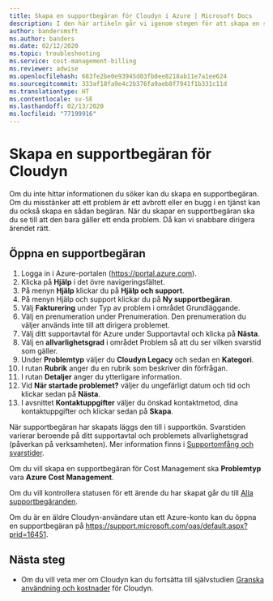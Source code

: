 ```yaml
---
title: Skapa en supportbegäran för Cloudyn i Azure | Microsoft Docs
description: I den här artikeln går vi igenom stegen för att skapa en supportbegäran för Cloudyn.
author: bandersmsft
ms.author: banders
ms.date: 02/12/2020
ms.topic: troubleshooting
ms.service: cost-management-billing
ms.reviewer: adwise
ms.openlocfilehash: 683fe2be0e93945d03fb8ee8218ab11e7a1ee624
ms.sourcegitcommit: 333af18fa9e4c2b376fa9aeb8f7941f1b331c11d
ms.translationtype: HT
ms.contentlocale: sv-SE
ms.lasthandoff: 02/13/2020
ms.locfileid: "77199916"
---
```

# <a name="create-a-support-request-for-cloudyn"></a>Skapa en supportbegäran för Cloudyn

Om du inte hittar informationen du söker kan du skapa en supportbegäran. Om du misstänker att ett problem är ett avbrott eller en bugg i en tjänst kan du också skapa en sådan begäran. När du skapar en supportbegäran ska du se till att den bara gäller ett enda problem. Då kan vi snabbare dirigera ärendet rätt.

## <a name="open-a-support-ticket"></a>Öppna en supportbegäran

1. Logga in i Azure-portalen (https://portal.azure.com).
2. Klicka på **Hjälp** i det övre navigeringsfältet.
3. På menyn **Hjälp** klickar du på **Hjälp och support**.
4. På menyn Hjälp och support klickar du på **Ny supportbegäran**.
5. Välj **Fakturering** under Typ av problem i området Grundläggande.
6. Välj en prenumeration under Prenumeration. Den prenumeration du väljer används inte till att dirigera problemet.
7. Välj ditt supportavtal för Azure under Supportavtal och klicka på **Nästa**.  
8. Välj en **allvarlighetsgrad** i området Problem så att du ser vilken svarstid som gäller.
9. Under **Problemtyp** väljer du **Cloudyn Legacy** och sedan en **Kategori**.
10. I rutan **Rubrik** anger du en rubrik som beskriver din förfrågan.
11. I rutan **Detaljer** anger du ytterligare information.
12. Vid **När startade problemet?** väljer du ungefärligt datum och tid och klickar sedan på **Nästa**.  
14. I avsnittet **Kontaktuppgifter** väljer du önskad kontaktmetod, dina kontaktuppgifter och klickar sedan på **Skapa**.  

När supportbegäran har skapats läggs den till i supportkön. Svarstiden varierar beroende på ditt supportavtal och problemets allvarlighetsgrad (påverkan på verksamheten). Mer information finns i [Supportomfång och svarstider](https://azure.microsoft.com/support/plans/response/).

Om du vill skapa en supportbegäran för Cost Management ska **Problemtyp** vara **Azure Cost Management**.

Om du vill kontrollera statusen för ett ärende du har skapat går du till [Alla supportbegäranden](../../azure-portal/supportability/how-to-create-azure-support-request.md#all-support-requests).

Om du är en äldre Cloudyn-användare utan ett Azure-konto kan du öppna en supportbegäran på https://support.microsoft.com/oas/default.aspx?prid=16451.


## <a name="next-steps"></a>Nästa steg

- Om du vill veta mer om Cloudyn kan du fortsätta till självstudien [Granska användning och kostnader](../cloudyn/tutorial-review-usage.md) för Cloudyn.
